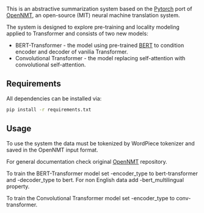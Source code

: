 This is an abstractive summarization system based on the [Pytorch](https://github.com/pytorch/pytorch) port of [OpenNMT](https://github.com/OpenNMT/OpenNMT), an open-source (MIT) neural machine translation system. 

The system is designed to explore pre-training and locality modeling applied to Transformer and consists of two new models:
* BERT-Transformer - the model using pre-trained [BERT](https://github.com/huggingface/transformers) to condition encoder and decoder of vanilia Transformer.
* Convolutional Transformer - the model replacing self-attention with convolutional self-attention.

## Requirements

All dependencies can be installed via:

```bash
pip install -r requirements.txt
```
## Usage
To use the system the data must be tokenized by WordPiece tokenizer and saved in the OpenNMT input format.

For general documentation check original [OpenNMT](https://github.com/OpenNMT/OpenNMT-py) repository.

To train the BERT-Transformer model set -encoder_type to bert-transformer and -decoder_type to bert. For non English data add -bert_multilingual property.

To train the Convolutional Transformer model set -encoder_type to conv-transformer.
